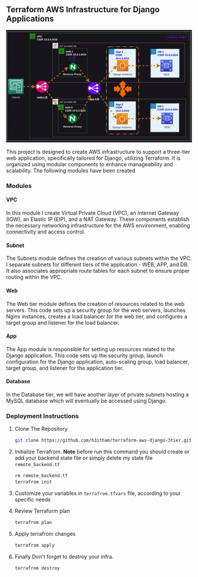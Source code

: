 ## Terraform AWS Infrastructure for Django Applications

![](./main.gif)

This project is designed to create AWS infrastructure to support a  three-tier web application, specifically tailored for Django, utilizing  Terraform. It is organized using modular components to enhance  manageability and scalability. The following modules have been created

### Modules 

#### VPC 

In this module I create Virtual Private Cloud (VPC), an Internet Gateway (IGW), an Elastic IP  (EIP), and a NAT Gateway. These components establish the necessary  networking infrastructure for the AWS environment, enabling connectivity and access control.

#### Subnet 

The Subnets module defines the creation of various subnets within the VPC. I separate subnets for different tiers of the application - WEB, APP, and  DB. It also associates appropriate route tables for each subnet to  ensure proper routing within the VPC.

#### Web 

The Web tier module defines the creation of resources related to the web servers. This code sets up a security group for the web servers, launches Nginx  instances, creates a load balancer for the web tier, and configures a  target group and listener for the load balancer.

#### App 

The App module is responsible for setting up resources related to the Django application. This code sets up the security group, launch configuration for the  Django application, auto-scaling group, load balancer, target group, and listener for the application tier.

#### Database 

In the Database tier, we will have another layer of private subnets  hosting a MySQL database which will  eventually be accessed using  Django. 

### Deployment Instructions

1. Clone The Repository
    ````bash 
   git clone https://github.com/h3itham/terraform-aws-django-3tier.git
   ````

3. Initialize Terrafrom. 
   **Note** before run this command you should create or add your backend state file or simply delete my state file `remote_backend.tf` 

   ````bash 
   rm remote_backend.tf
   terrafrom init 
   ````

4. Customize your variables in `terrafrom.tfvars` file,  according to your specific needs

5. Review Terraform plan 

   ````bash 
   terrafrom plan
   ````

6. Apply terrafrom changes 

   `````bash 
   terrafrom apply
   `````

7. Finally Don't forget to destroy your infra. 

   `````bash 
   terrafrom destroy 
   `````

   
